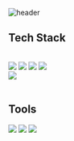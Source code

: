 <div align="start"> 

  ![header](https://capsule-render.vercel.app/api?type=Waving&text=SeanTheShip\'s&nbsp;Github&stroke=FFFFFF&theme=marko)

  ## Tech Stack

  <br/>

  <img src="https://img.shields.io/badge/JAVA-007396?style=plastic&logo=java&logoColor=white">
  <img src="https://img.shields.io/badge/Kotlin-7F52FF?style=plastic&logo=kotlin&logoColor=white"/>
  <img src="https://img.shields.io/badge/Dart-0175C2?style=plastic&logo=Dart&logoColor=white"/>
  <img src="https://img.shields.io/badge/Python-3776AB?style=plastic&logo=python&logoColor=white"/> <br>
  <img src="https://img.shields.io/badge/Android-34A853?style=plastic&logo=Android&logoColor=white"/>

  <br/>
  <br/>

  ## Tools

  <img src="https://img.shields.io/badge/Github-181717?style=plastic&logo=Github&logoColor=white"/>
  <img src="https://img.shields.io/badge/AndroidStudio-3DDC84?style=plastic&logo=AndroidStudio&logoColor=white"/>
  <img src="https://img.shields.io/badge/Flutter-02569B?style=plastic&logo=Flutter&logoColor=white"/>

  <br/>

</div>
